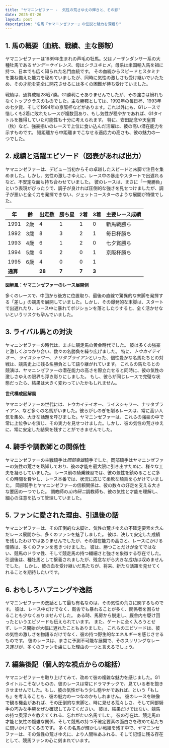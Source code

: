 ```yaml
---
title: "ヤマニンゼファー -  気性の荒さゆえの輝きと、その影"
date: 2025-07-26
layout: post
description: "名馬『ヤマニンゼファー』の伝説と魅力を深堀り"
---
```


## 1. 馬の概要（血統、戦績、主な勝鞍）

ヤマニンゼファーは1989年生まれの芦毛の牡馬。父はノーザンダンサー系の大種牡馬である*サンデーサイレンス*、母は*シラユキヒメ*。母系は米国輸入馬を祖に持つ、日本でも広く知られた名門血統です。  その血統からスピードとスタミナを兼ね備えた能力を秘めていましたが、同時に気性の激しさも受け継いでいたため、その才能を完全に開花させるには多くの困難が待ち受けていました。

戦績は、通算成績28戦7勝。G1勝利こそありませんでしたが、その強さは紛れもなくトップクラスのものでした。主な勝鞍としては、1992年の毎日杯、1993年の七夕賞、そして1994年の京阪杯などがあります。これ以外にも、G1レースで惜しくも2着に敗れたレースが複数回あり、もし気性が穏やかであれば、G1タイトルを獲得していた可能性も十分に考えられます。  特に、安田記念や天皇賞（秋）など、強豪揃いのレースで上位に食い込んだ活躍は、彼の高い潜在能力を示すものです。  短距離から中距離までこなせる適応力の高さも、彼の魅力の一つでした。


## 2. 成績と活躍エピソード（図表があれば出力）

ヤマニンゼファーは、デビュー当初からその卓越したスピードと末脚で注目を集めました。しかし、気性の激しさゆえに、レース中の暴走やスタートで出遅れるなど、不安定な面も持ち合わせていました。  彼のレースは、まさに「一発勝負」という表現がぴったりで、調子が良ければ圧倒的な強さを見せつけましたが、調子が悪いと全く力を発揮できない、ジェットコースターのような展開が特徴でした。

| 年 | 齢 | 出走数 | 勝ち星 | 2着 | 3着 | 主要レース成績 |
|---|---|---|---|---|---|---|
| 1991 | 2歳 | 4 | 1 | 1 | 0 | 新馬戦勝ち |
| 1992 | 3歳 | 8 | 3 | 2 | 1 | 毎日杯勝ち |
| 1993 | 4歳 | 6 | 1 | 2 | 0 | 七夕賞勝ち |
| 1994 | 5歳 | 6 | 2 | 0 | 1 | 京阪杯勝ち |
| 1995 | 6歳 | 4 | 0 | 0 | 1 |  |
| **通算** |  | **28** | **7** | **7** | **3** |  |


**図解風：ヤマニンゼファーのレース展開例**

多くのレースで、中団から後方に位置取り、最後の直線で驚異的な末脚を発揮する「差し」の競馬を展開していました。しかし、その爆発的な末脚は、スタートで出遅れたり、レース中に暴れてポジションを落としたりすると、全く活かせないというリスクも孕んでいました。


## 3. ライバル馬との対決

ヤマニンゼファーの時代は、まさに競走馬の黄金時代でした。  彼は多くの強豪と激しくぶつかり合い、数々の名勝負を繰り広げました。  特に、*トウカイテイオー*、*ライスシャワー*、*ナリタブライアン*といった、個性豊かな名馬たちとの対戦は、競馬史上に残る名勝負として語り継がれています。  これらの馬たちとの競演は、ヤマニンゼファーの潜在能力の高さを際立たせると同時に、彼の気性の激しさゆえの限界も浮き彫りにしました。  もし、彼らが同じレースで完璧な状態だったら、結果は大きく変わっていたかもしれません。


**世代構成図解風**

ヤマニンゼファーの世代には、トウカイテイオー、ライスシャワー、ナリタブライアン、など多くの名馬がいました。彼らがしのぎを削るレースは、常に高い人気を集め、大きな話題を呼びました。ヤマニンゼファーは、これらの強豪の中で常に上位争いを演じ、その実力を見せつけました。しかし、彼の気性の荒さゆえに、常に安定した結果を残すことができませんでした。


## 4. 騎手や調教師との関係性

ヤマニンゼファーの主戦騎手は*岡部幸雄*騎手でした。岡部騎手はヤマニンゼファーの気性の荒さを熟知しており、彼の才能を最大限に引き出すために、様々な工夫を凝らしていました。  レース前の騎乗練習では、彼の気性を鎮めることに多くの時間を費やし、レース本番では、状況に応じて柔軟な騎乗を心がけていました。  岡部騎手とヤマニンゼファーの信頼関係は、彼の数々の好走を支える大きな要因の一つでした。  調教師の*山内研二*調教師も、彼の気性と才能を理解し、細心の注意を払って管理していました。


## 5. ファンに愛された理由、引退後の話

ヤマニンゼファーは、その圧倒的な末脚と、気性の荒さゆえの不確定要素を含んだレース展開から、多くのファンを魅了しました。  彼は、決して安定した成績を残したわけではありませんでしたが、その潜在能力の高さと、レースにかける情熱は、多くのファンを惹きつけました。  彼は、勝つことだけが全てではない、競馬のドラマ性、そして競走馬の持つ繊細さと強さを象徴する存在でした。  引退後は、種牡馬として繋養されましたが、残念ながら大きな成功は収めませんでした。  しかし、彼の血を受け継いだ馬たちが、将来、新たな活躍を見せてくれることを期待したいです。


## 6. おもしろハプニングや逸話

ヤマニンゼファーの逸話として最も有名なのは、その気性の荒さに関するものです。  彼は、レース中だけでなく、厩舎でも暴れることが多く、関係者を困らせることも少なくありませんでした。  ある時、馬房から脱走し、厩舎内を駆け回ったというエピソードも伝えられています。  また、ゲートに全く入ろうとせず、レース開始が大幅に遅れたこともありました。  これらのエピソードは、彼の気性の激しさを物語るだけでなく、彼の持つ野生的なエネルギーを感じさせるものです。  彼のレースは、まさに予測不可能な展開で、そのスリリングなレース運びが、多くのファンを虜にした理由の一つと言えるでしょう。


## 7. 編集後記（個人的な視点からの総括）

ヤマニンゼファーを取り上げてみて、改めて彼の複雑な魅力を感じました。G1タイトルこそないものの、彼のレースは常にドラマチックで、見ている者を飽きさせませんでした。もし、彼の気性がもう少し穏やかであれば、という「もしも」を考えることも、彼の魅力の一つなのかもしれません。  彼のレースを映像で観る機会があれば、その圧倒的な末脚と、時に見せる荒々しさ、そして岡部騎手の巧みな手腕をぜひ確認してみてください。  彼は、結果だけではない、競馬の持つ奥深さを教えてくれる、忘れがたい名馬でした。  彼の存在は、競走馬の才能と気性の複雑な関係、そして競馬の持つ不確定要素の面白さを改めて私たちに問いかけてくるのです。  多くの名馬が輝かしい戦績を残す中で、ヤマニンゼファーは、その気性の荒さゆえに、より人間味あふれる、そして記憶に残る存在として、競馬ファンの心に刻まれています。

